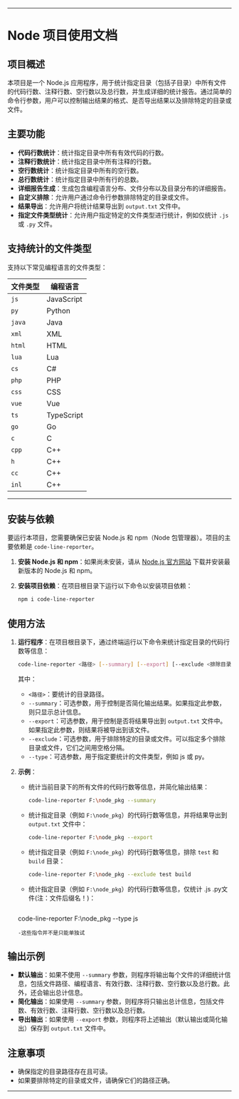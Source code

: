 
---

# Node 项目使用文档

## 项目概述

本项目是一个 Node.js 应用程序，用于统计指定目录（包括子目录）中所有文件的代码行数、注释行数、空行数以及总行数，并生成详细的统计报告。通过简单的命令行参数，用户可以控制输出结果的格式、是否导出结果以及排除特定的目录或文件。

## 主要功能

- **代码行数统计**：统计指定目录中所有有效代码的行数。
- **注释行数统计**：统计指定目录中所有注释的行数。
- **空行数统计**：统计指定目录中所有的空行数。
- **总行数统计**：统计指定目录中所有行的总数。
- **详细报告生成**：生成包含编程语言分布、文件分布以及目录分布的详细报告。
- **自定义排除**：允许用户通过命令行参数排除特定的目录或文件。
- **结果导出**：允许用户将统计结果导出到 `output.txt` 文件中。
- **指定文件类型统计**：允许用户指定特定的文件类型进行统计，例如仅统计 `.js` 或 `.py` 文件。

## 支持统计的文件类型

支持以下常见编程语言的文件类型：

| 文件类型 | 编程语言      |
|----------|---------------|
| `js`     | JavaScript    |
| `py`     | Python        |
| `java`   | Java          |
| `xml`    | XML           |
| `html`   | HTML          |
| `lua`    | Lua           |
| `cs`     | C#            |
| `php`    | PHP           |
| `css`    | CSS           |
| `vue`    | Vue           |
| `ts`     | TypeScript    |
| `go`     | Go            |
| `c`      | C             |
| `cpp`    | C++           |
| `h`      | C++           |
| `cc`     | C++           |
| `inl`    | C++           |

---

## 安装与依赖

要运行本项目，您需要确保已安装 Node.js 和 npm（Node 包管理器）。项目的主要依赖是 `code-line-reporter`。

1. **安装 Node.js 和 npm**：如果尚未安装，请从 [Node.js 官方网站](https://nodejs.org/) 下载并安装最新版本的 Node.js 和 npm。

2. **安装项目依赖**：在项目根目录下运行以下命令以安装项目依赖：
   ```bash
   npm i code-line-reporter
   ```

## 使用方法

1. **运行程序**：在项目根目录下，通过终端运行以下命令来统计指定目录的代码行数等信息：
   ```bash
   code-line-reporter <路径> [--summary] [--export] [--exclude <排除目录1> <排除目录2> ...] [--type]
   ```
   其中：
   - `<路径>`：要统计的目录路径。
   - `--summary`：可选参数，用于控制是否简化输出结果。如果指定此参数，则只显示总计信息。
   - `--export`：可选参数，用于控制是否将结果导出到 `output.txt` 文件中。如果指定此参数，则结果将被导出到该文件。
   - `--exclude`：可选参数，用于排除特定的目录或文件。可以指定多个排除目录或文件，它们之间用空格分隔。
   - `--type`：可选参数，用于指定要统计的文件类型，例如 js 或 py。

2. **示例**：
   - 统计当前目录下的所有文件的代码行数等信息，并简化输出结果：
     ```bash
     code-line-reporter F:\node_pkg --summary
     ```
   - 统计指定目录（例如 `F:\node_pkg`）的代码行数等信息，并将结果导出到 `output.txt` 文件中：
     ```bash
     code-line-reporter F:\node_pkg --export
     ```
   - 统计指定目录（例如 `F:\node_pkg`）的代码行数等信息，排除 `test` 和 `build` 目录：
     ```bash
     code-line-reporter F:\node_pkg --exclude test build
     ```
   - 统计指定目录（例如  `F:\node_pkg`）的代码行数等信息，仅统计 .js .py文件(注：文件后缀名！)：
     ```bash
    code-line-reporter F:\node_pkg --type js
      ```
    -这些指令并不是只能单独试

## 输出示例

- **默认输出**：如果不使用 `--summary` 参数，则程序将输出每个文件的详细统计信息，包括文件路径、编程语言、有效行数、注释行数、空行数以及总行数。此外，还会输出总计信息。
- **简化输出**：如果使用 `--summary` 参数，则程序将只输出总计信息，包括文件数、有效行数、注释行数、空行数以及总行数。
- **导出输出**：如果使用 `--export` 参数，则程序将上述输出（默认输出或简化输出）保存到 `output.txt` 文件中。

## 注意事项

- 确保指定的目录路径存在且可读。
- 如果要排除特定的目录或文件，请确保它们的路径正确。

---